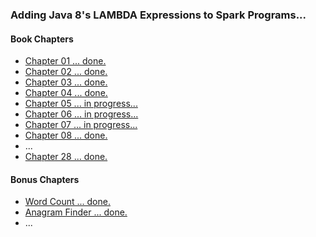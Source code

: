 ### Adding Java 8's LAMBDA Expressions to Spark Programs...

#### Book Chapters
* [Chapter 01 ... done.](../src/main/java/org/dataalgorithms/chap01/)
* [Chapter 02 ... done.](../src/main/java/org/dataalgorithms/chap02/)
* [Chapter 03 ... done.](../src/main/java/org/dataalgorithms/chap03/)
* [Chapter 04 ... done.](../src/main/java/org/dataalgorithms/chap04/)
* [Chapter 05 ... in progress...](../src/main/java/org/dataalgorithms/chap05/)
* [Chapter 06 ... in progress...](../src/main/java/org/dataalgorithms/chap06/)
* [Chapter 07 ... in progress...](../src/main/java/org/dataalgorithms/chap07/)
* [Chapter 08 ... done.](../src/main/java/org/dataalgorithms/chap08/)
* ...
* [Chapter 28 ... done.](../src/main/java/org/dataalgorithms/chap28/)

#### Bonus Chapters
* [Word Count     ... done.](../src/main/java/org/dataalgorithms/bonus/wordcount/)
* [Anagram Finder ... done.](../src/main/java/org/dataalgorithms/bonus/anagram/)
* ...